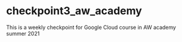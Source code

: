 # checkpoint3_aw_academy
This is a weekly checkpoint for Google Cloud course in AW academy summer 2021
